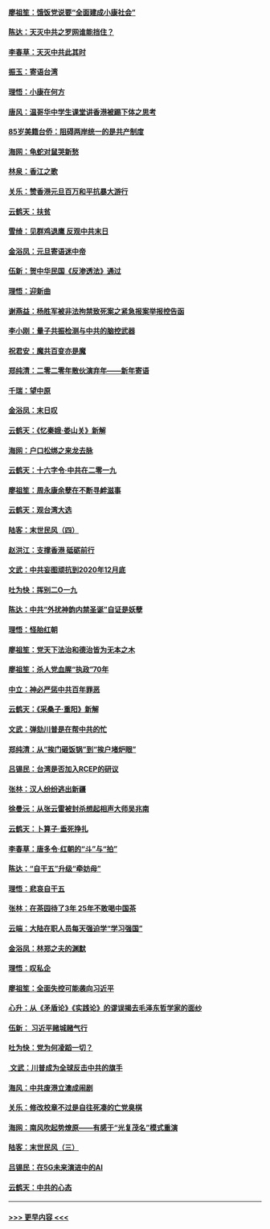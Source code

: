 #### [廖祖笙：饿饭党说要“全面建成小康社会”](../pages/nsc993/n11767482.md?t=01050233) 
#### [陈达：天灭中共之罗网谁能挡住？](../pages/nsc993/n11767465.md?t=01050233) 
#### [李春草：天灭中共此其时](../pages/nsc993/n11767452.md?t=01050233) 
#### [振玉：寄语台湾](../pages/nsc993/n11767432.md?t=01050233) 
#### [理悟：小康在何方](../pages/nsc993/n11767394.md?t=01050233) 
#### [唐风：温哥华中学生课堂讲香港被踢下体之思考](../pages/nsc993/n11766848.md?t=01050233) 
#### [85岁美籍台侨：阻碍两岸统一的是共产制度](../pages/nsc993/n11765043.md?t=01050233) 
#### [海网：龟蛇对鼠哭新愁](../pages/nsc993/n11764895.md?t=01050233) 
#### [林泉：香江之歌](../pages/nsc993/n11764415.md?t=01050233) 
#### [关乐：赞香港元旦百万和平抗暴大游行](../pages/nsc993/n11764382.md?t=01050233) 
#### [云鹤天：扶贫](../pages/nsc993/n11764245.md?t=01050233) 
#### [雪绮：见群鸡退鹰  反观中共末日](../pages/nsc993/n11762112.md?t=01050233) 
#### [金浴凤：元旦寄语迷中帝](../pages/nsc993/n11761788.md?t=01050233) 
#### [伍新：贺中华民国《反渗透法》通过](../pages/nsc993/n11761994.md?t=01050233) 
#### [理悟：迎新曲](../pages/nsc993/n11761152.md?t=01050233) 
#### [谢燕益：杨胜军被非法拘禁致死案之紧急报案举报控告函](../pages/nsc993/n11756134.md?t=01050233) 
#### [李小刚：量子共振检测与中共的脑控武器](../pages/nsc993/n11754518.md?t=01050233) 
#### [祝君安：魔共百变亦是魔](../pages/nsc993/n11754469.md?t=01050233) 
#### [郑纯清：二零二零年散伙演弃年——新年寄语](../pages/nsc993/n11754195.md?t=01050233) 
#### [千瑞：望中原](../pages/nsc993/n11754159.md?t=01050233) 
#### [金浴凤：末日叹](../pages/nsc993/n11752359.md?t=01050233) 
#### [云鹤天：《忆秦娥‧娄山关》新解](../pages/nsc993/n11752348.md?t=01050233) 
#### [海网：户口松绑之来龙去脉](../pages/nsc993/n11752328.md?t=01050233) 
#### [云鹤天：十六字令‧中共在二零一九](../pages/nsc993/n11752305.md?t=01050233) 
#### [廖祖笙：周永康余孽在不断寻衅滋事](../pages/nsc993/n11751013.md?t=01050233) 
#### [云鹤天：观台湾大选](../pages/nsc993/n11751007.md?t=01050233) 
#### [陆客：末世民风（四）](../pages/nsc993/n11749203.md?t=01050233) 
#### [赵洪江：支撑香港 砥砺前行](../pages/nsc993/n11748482.md?t=01050233) 
#### [文武：中共妄图顽抗到2020年12月底](../pages/nsc993/n11748446.md?t=01050233) 
#### [吐为快：挥别二O一九](../pages/nsc993/n11748411.md?t=01050233) 
#### [陈达：中共“外扰神韵内禁圣诞”自证是妖孽](../pages/nsc993/n11748226.md?t=01050233) 
#### [理悟：怪胎红朝](../pages/nsc993/n11748206.md?t=01050233) 
#### [廖祖笙：党天下法治和德治皆为无本之木](../pages/nsc993/n11748135.md?t=01050233) 
#### [廖祖笙：杀人党血腥“执政”70年](../pages/nsc993/n11745144.md?t=01050233) 
#### [中立：神必严惩中共百年罪恶](../pages/nsc993/n11744970.md?t=01050233) 
#### [云鹤天：《采桑子‧重阳》新解](../pages/nsc993/n11744948.md?t=01050233) 
#### [文武：弹劾川普是在帮中共的忙](../pages/nsc993/n11744758.md?t=01050233) 
#### [郑纯清：从“挨门砸饭锅”到“挨户堵炉眼”](../pages/nsc993/n11744745.md?t=01050233) 
#### [吕锡民：台湾是否加入RCEP的研议](../pages/nsc993/n11744701.md?t=01050233) 
#### [张林：汉人纷纷逃出新疆](../pages/nsc993/n11743530.md?t=01050233) 
#### [徐曼沅：从张云雷被封杀想起相声大师吴兆南](../pages/nsc993/n11741816.md?t=01050233) 
#### [云鹤天：卜算子‧垂死挣扎](../pages/nsc993/n11739956.md?t=01050233) 
#### [李春草：唐多令‧红朝的“斗”与“拍”](../pages/nsc993/n11739830.md?t=01050233) 
#### [陈达：“自干五”升级“牵妨母”](../pages/nsc993/n11739724.md?t=01050233) 
#### [理悟：悲哀自干五](../pages/nsc993/n11739547.md?t=01050233) 
#### [张林：在茶园待了3年 25年不敢喝中国茶](../pages/nsc993/n11739240.md?t=01050233) 
#### [云端：大陆在职人员每天强迫学“学习强国”](../pages/nsc993/n11738735.md?t=01050233) 
#### [金浴凤：林郑之夫的渊默](../pages/nsc993/n11737735.md?t=01050233) 
#### [理悟：叹私企](../pages/nsc993/n11737715.md?t=01050233) 
#### [廖祖笙：全面失控可能袭向习近平](../pages/nsc993/n11737704.md?t=01050233) 
#### [心升：从《矛盾论》《实践论》的谬误揭去毛泽东哲学家的面纱](../pages/nsc993/n11736962.md?t=01050233) 
#### [伍新： 习近平赌城赌气行](../pages/nsc993/n11736929.md?t=01050233) 
#### [吐为快：党为何凌蹈一切？](../pages/nsc993/n11736915.md?t=01050233) 
#### [ 文武：川普成为全球反击中共的旗手](../pages/nsc993/n11736882.md?t=01050233) 
#### [海风：中共废港立澳成闹剧](../pages/nsc993/n11735857.md?t=01050233) 
#### [关乐：修改校章不过是自往死凑的亡党臭棋](../pages/nsc993/n11735097.md?t=01050233) 
#### [海网：南风吹起势燎原——有感于“光复茂名”模式重演](../pages/nsc993/n11732308.md?t=01050233) 
#### [陆客：末世民风（三）](../pages/nsc993/n11732211.md?t=01050233) 
#### [吕锡民：在5G未来演进中的AI](../pages/nsc993/n11730010.md?t=01050233) 
#### [云鹤天：中共的心态](../pages/nsc993/n11729906.md?t=01050233) 

----
#### [ >>> 更早内容 <<< ](../indexes/nsc993-earlier.md)
